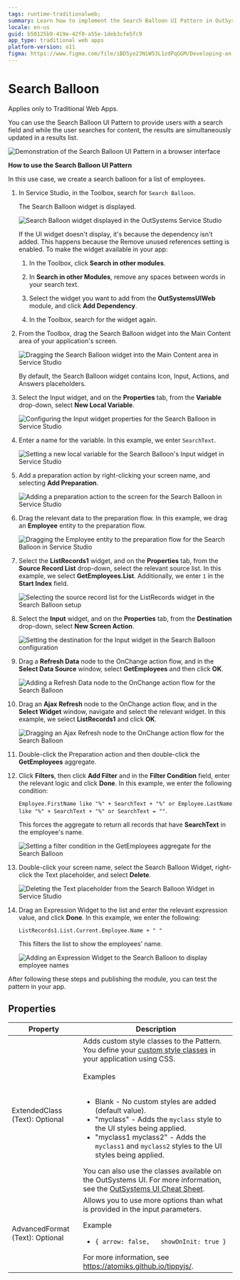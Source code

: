 ```yaml
---
tags: runtime-traditionalweb; 
summary: Learn how to implement the Search Balloon UI Pattern in OutSystems 11 (O11) for real-time search results in Traditional Web Apps.
locale: en-us
guid: b50125b9-419e-42f0-a55e-1deb3cfe5fc9
app_type: traditional web apps
platform-version: o11
figma: https://www.figma.com/file/iBD5yo23NiW53L1zdPqGGM/Developing-an-Application?type=design&node-id=234%3A36&mode=design&t=KpVEJMvnBwiukqql-1
---
```


# Search Balloon

<div class="info" markdown="1">

Applies only to Traditional Web Apps.

</div>

You can use the Search Balloon UI Pattern to provide users with a search field and while the user searches for content, the results are simultaneously updated in a results list.

![Demonstration of the Search Balloon UI Pattern in a browser interface](images/search-balloon-demo-browser.png "Search Balloon Demo")

**How to use the Search Balloon UI Pattern**

In this use case, we create a search balloon for a list of employees.

1. In Service Studio, in the Toolbox, search for `Search Balloon`.

    The Search Balloon widget is displayed.

    ![Search Balloon widget displayed in the OutSystems Service Studio](images/searchballoon-1-ss.png "Search Balloon in Service Studio")

    If the UI widget doesn't display, it's because the dependency isn't added. This happens because the Remove unused references setting is enabled. To make the widget available in your app:

    1. In the Toolbox, click **Search in other modules**.

    1. In **Search in other Modules**, remove any spaces between words in your search text.
    
    1. Select the widget you want to add from the **OutSystemsUIWeb** module, and click **Add Dependency**. 
    
    1. In the Toolbox, search for the widget again.

1. From the Toolbox, drag the Search Balloon widget into the Main Content area of your application's screen.

    ![Dragging the Search Balloon widget into the Main Content area in Service Studio](images/searchballoon-2-ss.png "Drag Search Balloon Widget")

    By default, the Search Balloon widget contains Icon, Input, Actions, and Answers placeholders.

1. Select the Input widget, and on the **Properties** tab, from the **Variable** drop-down, select **New Local Variable**.

    ![Configuring the Input widget properties for the Search Balloon in Service Studio](images/searchballoon-3-ss.png "Configure Input Widget")

1. Enter a name for the variable. In this example, we enter `SearchText`.

    ![Setting a new local variable for the Search Balloon's Input widget in Service Studio](images/searchballoon-4-ss.png "Set Local Variable")

1. Add a preparation action by right-clicking your screen name, and selecting **Add Preparation**.

    ![Adding a preparation action to the screen for the Search Balloon in Service Studio](images/searchballoon-5-ss.png "Add Preparation Action")

1. Drag the relevant data to the preparation flow. In this example, we drag an **Employee** entity to the preparation flow.

    ![Dragging the Employee entity to the preparation flow for the Search Balloon in Service Studio](images/searchballoon-6-ss.png "Data Preparation Flow")

1. Select the **ListRecords1** widget, and on the **Properties** tab, from the **Source Record List**  drop-down, select the relevant source list. In this example, we select **GetEmployees.List**. Additionally, we enter `1` in the **Start Index** field.

    ![Selecting the source record list for the ListRecords widget in the Search Balloon setup](images/searchballoon-8-ss.png "ListRecords Widget Configuration")

1. Select the **Input** widget, and on the **Properties** tab, from the **Destination** drop-down, select **New Screen Action**.

    ![Setting the destination for the Input widget in the Search Balloon configuration](images/searchballoon-9-ss.png "Input Widget Destination")

1. Drag a **Refresh Data** node to the OnChange action flow, and in the **Select Data Source** window, select **GetEmployees** and then click **OK**.

    ![Adding a Refresh Data node to the OnChange action flow for the Search Balloon](images/searchballoon-10-ss.png "Refresh Data Node")

1. Drag an **Ajax Refresh** node to the OnChange action flow, and in the **Select Widget** window, navigate and select the relevant widget. In this example, we select **ListRecords1** and click **OK**.

    ![Dragging an Ajax Refresh node to the OnChange action flow for the Search Balloon](images/searchballoon-11-ss.png "Ajax Refresh Node")

1. Double-click the Preparation action and then double-click the **GetEmployees** aggregate.

1. Click **Filters**, then click **Add Filter** and in the **Filter Condition** field, enter the relevant logic and click **Done**. In this example, we enter the following condition:

     `Employee.FirstName like "%" + SearchText + "%" or Employee.LastName like "%" + SearchText + "%" or SearchText = ""`.

    This forces the aggregate to return all records that have **SearchText** in the employee's name.

    ![Setting a filter condition in the GetEmployees aggregate for the Search Balloon](images/searchballoon-12-ss.png "Set Aggregate Filter")

1. Double-click your screen name, select the Search Balloon Widget, right-click the Text placeholder, and select **Delete**.

    ![Deleting the Text placeholder from the Search Balloon Widget in Service Studio](images/searchballoon-13-ss.png "Delete Text Placeholder")

1. Drag an Expression Widget to the list and enter the relevant expression value, and click **Done**. In this example, we enter the following:

    `ListRecords1.List.Current.Employee.Name + " "`

    This filters the list to show the employees' name.

    ![Adding an Expression Widget to the Search Balloon to display employee names](images/searchballoon-14-ss.png "Add Expression Widget")

After following these steps and publishing the module, you can test the pattern in your app.

## Properties

| **Property** | **Description** |
|---|---|
| ExtendedClass (Text): Optional | Adds custom style classes to the Pattern. You define your [custom style classes](../../../look-feel/css.md) in your application using CSS.<br/><br/>Examples<br/><br/> <ul><li>Blank - No custom styles are added (default value).</li><li>"myclass" - Adds the ``myclass`` style to the UI styles being applied.</li><li>"myclass1 myclass2" - Adds the ``myclass1`` and ``myclass2`` styles to the UI styles being applied.</li></ul>You can also use the classes available on the OutSystems UI. For more information, see the [OutSystems UI Cheat Sheet](https://outsystemsui.outsystems.com/OutSystemsUIWebsite/CheatSheet). |
| AdvancedFormat (Text): Optional | Allows you to use more options than what is provided in the input parameters. <p>Example <ul><li> `{ arrow: false,   showOnInit: true }`</li></ul></p> For more information, see <https://atomiks.github.io/tippyjs/>. |
